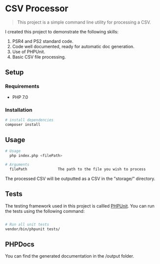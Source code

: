 # CSV Processor

> This project is a simple command line utility for processing a CSV.

I created this project to demonstrate the following skills:
1. PSR4 and PS2 standard code.
2. Code well documented, ready for automatic doc generation.
3. Use of PHPUnit.
4. Basic CSV file processing.

## Setup

### Requirements

- PHP 7.0

### Installation

``` bash
# install dependencies
composer install
```

## Usage

``` bash
# Usage
  php index.php <filePath>

# Arguments
  filePath              The path to the file you wish to process
```
The processed CSV will be outputted as a CSV in the "storage/" directory.

## Tests

The testing framework used in this project is callled [PHPUnit](https://phpunit.de/).
You can run the tests using the following command:
``` bash

# Run all unit tests
vendor/bin/phpunit tests/
```

## PHPDocs

You can find the generated documentation in the /output folder.